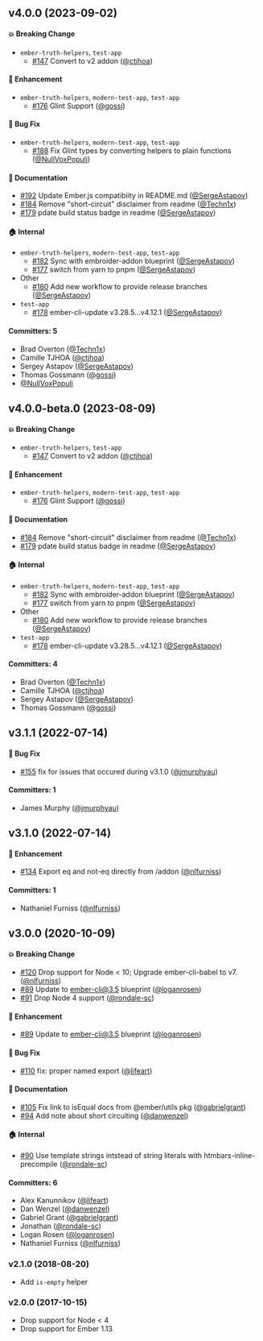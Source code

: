 

## v4.0.0 (2023-09-02)

#### :boom: Breaking Change
* `ember-truth-helpers`, `test-app`
  * [#147](https://github.com/jmurphyau/ember-truth-helpers/pull/147) Convert to v2 addon ([@ctjhoa](https://github.com/ctjhoa))

#### :rocket: Enhancement
* `ember-truth-helpers`, `modern-test-app`, `test-app`
  * [#176](https://github.com/jmurphyau/ember-truth-helpers/pull/176) Glint Support ([@gossi](https://github.com/gossi))

#### :bug: Bug Fix
* `ember-truth-helpers`, `modern-test-app`, `test-app`
  * [#188](https://github.com/jmurphyau/ember-truth-helpers/pull/188) Fix Glint types by converting helpers to plain functions ([@NullVoxPopuli](https://github.com/NullVoxPopuli))

#### :memo: Documentation
* [#192](https://github.com/jmurphyau/ember-truth-helpers/pull/192) Update Ember.js compatibiity in README.md ([@SergeAstapov](https://github.com/SergeAstapov))
* [#184](https://github.com/jmurphyau/ember-truth-helpers/pull/184) Remove "short-circuit" disclaimer from readme ([@Techn1x](https://github.com/Techn1x))
* [#179](https://github.com/jmurphyau/ember-truth-helpers/pull/179) pdate build status badge in readme ([@SergeAstapov](https://github.com/SergeAstapov))

#### :house: Internal
* `ember-truth-helpers`, `modern-test-app`, `test-app`
  * [#182](https://github.com/jmurphyau/ember-truth-helpers/pull/182) Sync with embroider-addon blueprint ([@SergeAstapov](https://github.com/SergeAstapov))
  * [#177](https://github.com/jmurphyau/ember-truth-helpers/pull/177) switch from yarn to pnpm ([@SergeAstapov](https://github.com/SergeAstapov))
* Other
  * [#180](https://github.com/jmurphyau/ember-truth-helpers/pull/180) Add new workflow to provide release branches ([@SergeAstapov](https://github.com/SergeAstapov))
* `test-app`
  * [#178](https://github.com/jmurphyau/ember-truth-helpers/pull/178) ember-cli-update v3.28.5...v4.12.1 ([@SergeAstapov](https://github.com/SergeAstapov))

#### Committers: 5
- Brad Overton ([@Techn1x](https://github.com/Techn1x))
- Camille TJHOA ([@ctjhoa](https://github.com/ctjhoa))
- Sergey Astapov ([@SergeAstapov](https://github.com/SergeAstapov))
- Thomas Gossmann ([@gossi](https://github.com/gossi))
- [@NullVoxPopuli](https://github.com/NullVoxPopuli)

## v4.0.0-beta.0 (2023-08-09)

#### :boom: Breaking Change
* `ember-truth-helpers`, `test-app`
  * [#147](https://github.com/jmurphyau/ember-truth-helpers/pull/147) Convert to v2 addon ([@ctjhoa](https://github.com/ctjhoa))

#### :rocket: Enhancement
* `ember-truth-helpers`, `modern-test-app`, `test-app`
  * [#176](https://github.com/jmurphyau/ember-truth-helpers/pull/176) Glint Support ([@gossi](https://github.com/gossi))

#### :memo: Documentation
* [#184](https://github.com/jmurphyau/ember-truth-helpers/pull/184) Remove "short-circuit" disclaimer from readme ([@Techn1x](https://github.com/Techn1x))
* [#179](https://github.com/jmurphyau/ember-truth-helpers/pull/179) pdate build status badge in readme ([@SergeAstapov](https://github.com/SergeAstapov))

#### :house: Internal
* `ember-truth-helpers`, `modern-test-app`, `test-app`
  * [#182](https://github.com/jmurphyau/ember-truth-helpers/pull/182) Sync with embroider-addon blueprint ([@SergeAstapov](https://github.com/SergeAstapov))
  * [#177](https://github.com/jmurphyau/ember-truth-helpers/pull/177) switch from yarn to pnpm ([@SergeAstapov](https://github.com/SergeAstapov))
* Other
  * [#180](https://github.com/jmurphyau/ember-truth-helpers/pull/180) Add new workflow to provide release branches ([@SergeAstapov](https://github.com/SergeAstapov))
* `test-app`
  * [#178](https://github.com/jmurphyau/ember-truth-helpers/pull/178) ember-cli-update v3.28.5...v4.12.1 ([@SergeAstapov](https://github.com/SergeAstapov))

#### Committers: 4
- Brad Overton ([@Techn1x](https://github.com/Techn1x))
- Camille TJHOA ([@ctjhoa](https://github.com/ctjhoa))
- Sergey Astapov ([@SergeAstapov](https://github.com/SergeAstapov))
- Thomas Gossmann ([@gossi](https://github.com/gossi))


## v3.1.1 (2022-07-14)

#### :bug: Bug Fix
* [#155](https://github.com/jmurphyau/ember-truth-helpers/pull/155) fix for issues that occured during v3.1.0 ([@jmurphyau](https://github.com/jmurphyau))

#### Committers: 1
- James Murphy ([@jmurphyau](https://github.com/jmurphyau))


## v3.1.0 (2022-07-14)

#### :rocket: Enhancement
* [#134](https://github.com/jmurphyau/ember-truth-helpers/pull/134) Export eq and not-eq directly from /addon ([@nlfurniss](https://github.com/nlfurniss))

#### Committers: 1
- Nathaniel Furniss ([@nlfurniss](https://github.com/nlfurniss))


## v3.0.0 (2020-10-09)

#### :boom: Breaking Change
* [#120](https://github.com/jmurphyau/ember-truth-helpers/pull/120) Drop support for Node < 10; Upgrade ember-cli-babel to v7. ([@nlfurniss](https://github.com/nlfurniss))
* [#89](https://github.com/jmurphyau/ember-truth-helpers/pull/89) Update to ember-cli@3.5 blueprint ([@loganrosen](https://github.com/loganrosen))
* [#91](https://github.com/jmurphyau/ember-truth-helpers/pull/91) Drop Node 4 support ([@rondale-sc](https://github.com/rondale-sc))

#### :rocket: Enhancement
* [#89](https://github.com/jmurphyau/ember-truth-helpers/pull/89) Update to ember-cli@3.5 blueprint ([@loganrosen](https://github.com/loganrosen))

#### :bug: Bug Fix
* [#110](https://github.com/jmurphyau/ember-truth-helpers/pull/110) fix: proper named export ([@lifeart](https://github.com/lifeart))

#### :memo: Documentation
* [#105](https://github.com/jmurphyau/ember-truth-helpers/pull/105) Fix link to isEqual docs from @ember/utils pkg ([@gabrielgrant](https://github.com/gabrielgrant))
* [#94](https://github.com/jmurphyau/ember-truth-helpers/pull/94) Add note about short circuiting ([@danwenzel](https://github.com/danwenzel))

#### :house: Internal
* [#90](https://github.com/jmurphyau/ember-truth-helpers/pull/90) Use template strings intstead of string literals with htmbars-inline-precompile ([@rondale-sc](https://github.com/rondale-sc))

#### Committers: 6
- Alex Kanunnikov ([@lifeart](https://github.com/lifeart))
- Dan Wenzel ([@danwenzel](https://github.com/danwenzel))
- Gabriel Grant ([@gabrielgrant](https://github.com/gabrielgrant))
- Jonathan ([@rondale-sc](https://github.com/rondale-sc))
- Logan Rosen ([@loganrosen](https://github.com/loganrosen))
- Nathaniel Furniss ([@nlfurniss](https://github.com/nlfurniss))


### v2.1.0 (2018-08-20)
- Add `is-empty` helper

### v2.0.0 (2017-10-15)
- Drop support for Node < 4
- Drop support for Ember 1.13
